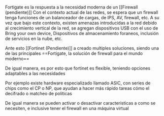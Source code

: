 
Fortigate es la respuesta a la necesidad moderna de un [[Firewall (pendiente)]]
Con el contexto actual de las redes, se espera que un firewall tenga funciones de un balanceador de cargas, de IPS, AV, firewall, etc.
A su vez que bajo este contexto, existen amenazas introducidas a la red debido al crecimiento vertical de la red, se agregan dispositivos USB con el uso de Bring your own device, Dispositivos de almacenamiento foraneos, inclusión de servicios en la nube, etc.

Ante esto [[Fortinet (Pendiente)]] a creado multiples soluciones, siendo una de las principales ==Fortigate, la solución de firewall para el mundo moderno==

De igual manera, es por esto que fortinet es flexible, teniendo opciones adaptables a las necesidades

Por ejemplo existe hardware especializado llamado ASIC,  con series de chips como el CP o NP, que ayudan a hacer más rápido tareas cómo el decifrado o matcheo de politicas

De igual manera se pueden activar o desactivar caracteristicas a como se necesiten, e inclusive tener el firewall en una máquina virtual

